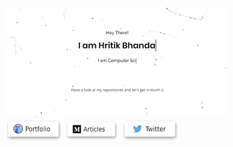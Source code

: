 ![About Me](readme.gif)
<a title="Portfolio, hritikbhandari.tech" href="https://hritikbhandari.tech"><img alt="Portfolio Site" src="icons/portfolio.png" width="130" /></a> 
<a title="Articles" href="https://medium.com/@bhandari.hritik"><img alt="My Blog" src="icons/articles.png" width="130" /></a> 
<a title="Twitter Profile" href="https://twitter.com/bhandarihritik"><img alt="MY Twitter Profile" src="icons/twitter.png" width="130" /></a>